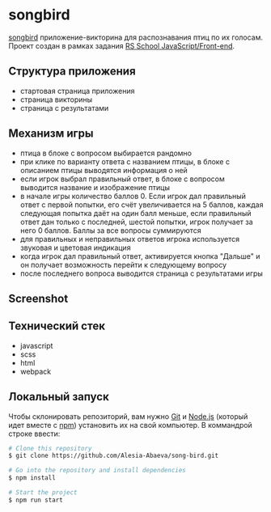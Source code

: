 # songbird

[songbird](https://rolling-scopes-school.github.io/alesia-abaeva-JSFE2022Q3/songbird/) приложение-викторина для распознавания птиц по их голосам. Проект создан в рамках задания [RS School JavaScript/Front-end](https://rs.school/js/).

## Структура приложения

- стартовая страница приложения
- страница викторины
- страница с результатами

## Механизм игры

- птица в блоке с вопросом выбирается рандомно
- при клике по варианту ответа с названием птицы, в блоке с описанием птицы выводятся информация о ней
- если игрок выбрал правильный ответ, в блоке с вопросом выводится название и изображение птицы
- в начале игры количество баллов 0. Если игрок дал правильный ответ с первой попытки, его счёт увеличивается на 5 баллов, каждая следующая попытка даёт на один балл меньше, если правильный ответ дан только с последней, шестой попытки, игрок получает за него 0 баллов. Баллы за все вопросы суммируются
- для правильных и неправильных ответов игрока используется звуковая и цветовая индикация
- когда игрок дал правильный ответ, активируется кнопка "Дальше" и он получает возможность перейти к следующему вопросу
- после последнего вопроса выводится страница с результатами игры

## Screenshot

## Технический стек

- javascript
- scss
- html
- webpack

## Локальный запуск

Чтобы склонировать репозиторий, вам нужно [Git](https://git-scm.com) и [Node.js](https://nodejs.org/en/download/) (который идет вместе с [npm](http://npmjs.com)) установить их на свой компьютер. В коммандрой строке ввести:

```bash
# Clone this repository
$ git clone https://github.com/Alesia-Abaeva/song-bird.git

# Go into the repository and install dependencies
$ npm install

# Start the project
$ npm run start



```

